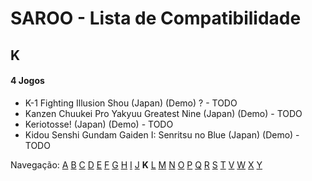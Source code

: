 # SAROO - Lista de Compatibilidade

## K

#### 4 Jogos

- K-1 Fighting Illusion Shou (Japan) (Demo) ? - TODO
- Kanzen Chuukei Pro Yakyuu Greatest Nine (Japan) (Demo) - TODO
- Keriotosse! (Japan) (Demo) - TODO
- Kidou Senshi Gundam Gaiden I: Senritsu no Blue (Japan) (Demo) - TODO

Navegação:
[A](./A.md) [B](./B.md) [C](./C.md) [D](./D.md) [E](./E.md) [F](./F.md) [G](./G.md) [H](./H.md) [I](./I.md) [J](./J.md) **K** [L](./L.md) [M](./M.md) [N](./N.md) [O](./O.md) [P](./P.md) [Q](./Q.md) [R](./R.md) [S](./S.md) [T](./T.md) [V](./V.md) [W](./W.md) [X](./X.md) [Y](./Y.md)
